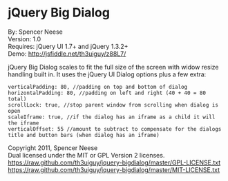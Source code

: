 jQuery Big Dialog
====================
By: Spencer Neese   
Version: 1.0   
Requires: jQuery UI 1.7+ and jQuery 1.3.2+   
Demo: http://jsfiddle.net/th3uiguy/z88L7/

jQuery Big Dialog scales to fit the full size of the screen with widow resize handling built in. It uses the jQuery UI Dialog options plus a few extra:

	verticalPadding: 80, //padding on top and bottom of dialog
	horizontalPadding: 80, //padding on left and right (40 + 40 = 80 total)
	scrollLock: true, //stop parent window from scrolling when dialog is open
	scaleIframe: true, //if the dialog has an iframe as a child it will the iframe
	verticalOffset: 55 //amount to subtract to compensate for the dialogs title and button bars (when dialog has an iframe)

Copyright 2011, Spencer Neese   
Dual licensed under the MIT or GPL Version 2 licenses.   
https://raw.github.com/th3uiguy/jquery-bigdialog/master/GPL-LICENSE.txt   
https://raw.github.com/th3uiguy/jquery-bigdialog/master/MIT-LICENSE.txt
